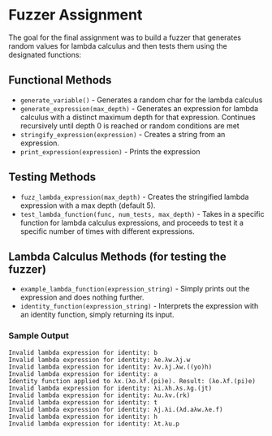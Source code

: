 # Fuzzer Assignment

The goal for the final assignment was to build a fuzzer that generates random values for lambda calculus and then tests them using the designated functions:

## Functional Methods

- `generate_variable()` - Generates a random char for the lambda calculus
- `generate_expression(max_depth)` - Generates an expression for lambda calculus with a distinct maximum depth for that expression. Continues recursively until depth 0 is reached or random conditions are met
- `stringify_expression(expression)` - Creates a string from an expression.
- `print_expression(expression)` - Prints the expression

## Testing Methods

- `fuzz_lambda_expression(max_depth)` - Creates the stringified lambda expression with a max depth (default 5).
- `test_lambda_function(func, num_tests, max_depth)` - Takes in a specific function for lambda calculus expressions, and proceeds to test it a specific number of times with different expressions.

## Lambda Calculus Methods (for testing the fuzzer)

- `example_lambda_function(expression_string)` - Simply prints out the expression and does nothing further.
- `identity_function(expression_string)` - Interprets the expression with an identity function, simply returning its input.

### Sample Output

```
Invalid lambda expression for identity: b
Invalid lambda expression for identity: λe.λw.λj.w
Invalid lambda expression for identity: λv.λj.λw.((yo)h)
Invalid lambda expression for identity: a
Identity function applied to λx.(λo.λf.(pi)e). Result: (λo.λf.(pi)e)
Invalid lambda expression for identity: λi.λh.λs.λg.(jt)
Invalid lambda expression for identity: λu.λv.(rk)
Invalid lambda expression for identity: t
Invalid lambda expression for identity: λj.λi.(λd.aλw.λe.f)
Invalid lambda expression for identity: h
Invalid lambda expression for identity: λt.λu.p
```